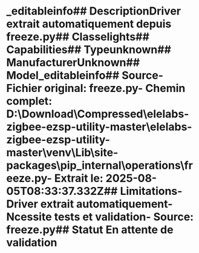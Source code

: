 # _editableinfo##  DescriptionDriver extrait automatiquement depuis freeze.py##  Classelights##  Capabilities##  Typeunknown##  ManufacturerUnknown##  Model_editableinfo##  Source- **Fichier original**: freeze.py- **Chemin complet**: D:\Download\Compressed\elelabs-zigbee-ezsp-utility-master\elelabs-zigbee-ezsp-utility-master\venv\Lib\site-packages\pip\_internal\operations\freeze.py- **Extrait le**: 2025-08-05T08:33:37.332Z##  Limitations- Driver extrait automatiquement- Ncessite tests et validation- Source: freeze.py##  Statut En attente de validation